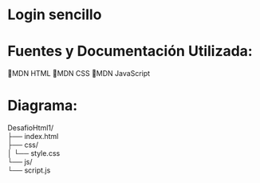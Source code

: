 # Login sencillo

# Fuentes y Documentación Utilizada:
📖MDN HTML
📖MDN CSS
📖MDN JavaScript 

# Diagrama:
DesafioHtml1/  
├── index.html           
├── css/  
│   └── style.css     
└── js/  
    └── script.js   
